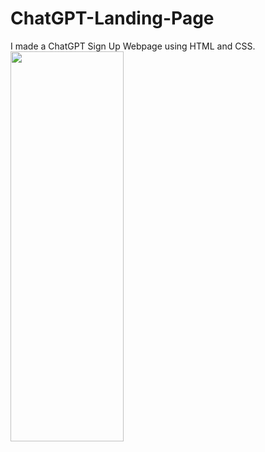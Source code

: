 # ChatGPT-Landing-Page
I made a ChatGPT Sign Up Webpage using HTML and CSS.<br>
<img src="" width="60%" height="40%">
